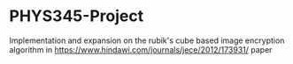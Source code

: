 # PHYS345-Project
Implementation and expansion on the rubik's cube based image encryption algorithm in https://www.hindawi.com/journals/jece/2012/173931/ paper
